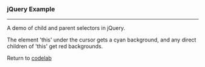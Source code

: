 ### jQuery Example
***

A demo of child and parent selectors in jQuery.  

The element 'this' under the cursor gets a cyan background, and any direct children of 'this' get red backgrounds.

Return to [codelab](https://github.com/michaeltharper/codelab)
